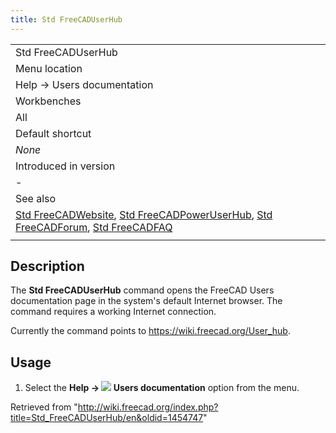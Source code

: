 ```yaml
---
title: Std FreeCADUserHub
---
```


|                                                                                                                                                                                                                                                             |
| ----------------------------------------------------------------------------------------------------------------------------------------------------------------------------------------------------------------------------------------------------------- |
| Std FreeCADUserHub                                                                                                                                                                                                                                          |
| Menu location                                                                                                                                                                                                                                               |
| Help → Users documentation                                                                                                                                                                                                                                  |
| Workbenches                                                                                                                                                                                                                                                 |
| All                                                                                                                                                                                                                                                         |
| Default shortcut                                                                                                                                                                                                                                            |
| _None_                                                                                                                                                                                                                                                      |
| Introduced in version                                                                                                                                                                                                                                       |
| -                                                                                                                                                                                                                                                           |
| See also                                                                                                                                                                                                                                                    |
| [Std FreeCADWebsite](/Std_FreeCADWebsite "Std FreeCADWebsite"), [Std FreeCADPowerUserHub](/Std_FreeCADPowerUserHub "Std FreeCADPowerUserHub"), [Std FreeCADForum](/Std_FreeCADForum "Std FreeCADForum"), [Std FreeCADFAQ](/Std_FreeCADFAQ "Std FreeCADFAQ") |
|                                                                                                                                                                                                                                                             |

## Description

The **Std FreeCADUserHub** command opens the FreeCAD Users documentation page in the system's default Internet browser. The command requires a working Internet connection.

Currently the command points to <https://wiki.freecad.org/User_hub>.

## Usage

1. Select the **Help → ![](/images/Std_FreeCADUserHub.svg) Users documentation** option from the menu.

Retrieved from "<http://wiki.freecad.org/index.php?title=Std_FreeCADUserHub/en&oldid=1454747>"
